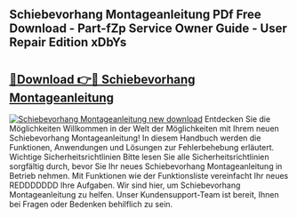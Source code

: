 ## Schiebevorhang Montageanleitung PDf Free Download - Part-fZp Service Owner Guide - User Repair Edition xDbYs

# <h2><a href="http://df84gcw.blite.top/?on=Schiebevorhang+Montageanleitung">🔗Download 👉🔴 Schiebevorhang Montageanleitung</a></h2>

[![Schiebevorhang Montageanleitung new download](https://i.imgur.com/lujVjoI.png)](http://df84gcw.blite.top/?on=Schiebevorhang+Montageanleitung)
Entdecken Sie die Möglichkeiten Willkommen in der Welt der Möglichkeiten mit Ihrem neuen Schiebevorhang Montageanleitung! In diesem Handbuch werden die Funktionen, Anwendungen und Lösungen zur Fehlerbehebung erläutert. Wichtige Sicherheitsrichtlinien Bitte lesen Sie alle Sicherheitsrichtlinien sorgfältig durch, bevor Sie Ihr neues Schiebevorhang Montageanleitung in Betrieb nehmen. Mit Funktionen wie der Funktionsliste vereinfacht Ihr neues REDDDDDDD Ihre Aufgaben. Wir sind hier, um Schiebevorhang Montageanleitung zu helfen. Unser Kundensupport-Team ist bereit, Ihnen bei Fragen oder Bedenken behilflich zu sein.
